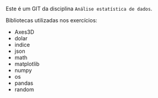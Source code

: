 Este é um GIT da disciplina `Análise estatística de dados`.

<style>
.git-text {
    color: red;
}
</style>


Bibliotecas utilizadas nos exercícios:

  - Axes3D
  - dolar
  - indice
  - json
  - math
  - matplotlib
  - numpy
  - os
  - pandas
  - random
